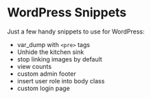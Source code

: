 # WordPress Snippets
Just a few handy snippets to use for WordPress:

* var_dump with `<pre>` tags
* Unhide the kitchen sink
* stop linking images by default
* view counts
* custom admin footer
* insert user role into body class
* custom login page


